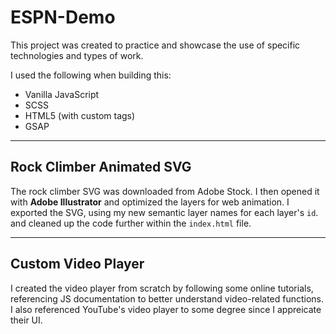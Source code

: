 # ESPN-Demo

This project was created to practice and showcase the use of specific technologies and types of work. 

I used the following when building this:
- Vanilla JavaScript
- SCSS
- HTML5 (with custom tags)
- GSAP

---

## Rock Climber Animated SVG
The rock climber SVG was downloaded from Adobe Stock. I then opened it with **Adobe Illustrator** and optimized the layers for web animation. I exported the SVG, using my new semantic layer names for each layer's `id`. and cleaned up the code further within the `index.html` file. 

---

## Custom Video Player
I created the video player from scratch by following some online tutorials, referencing JS documentation to better understand video-related functions. I also referenced YouTube's video player to some degree since I appreicate their UI.